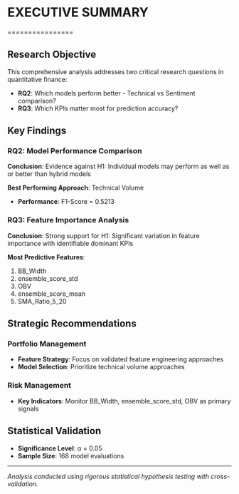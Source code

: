 
# EXECUTIVE SUMMARY
================

## Research Objective
This comprehensive analysis addresses two critical research questions in quantitative finance:
- **RQ2**: Which models perform better - Technical vs Sentiment comparison?
- **RQ3**: Which KPIs matter most for prediction accuracy?

## Key Findings

### RQ2: Model Performance Comparison
**Conclusion**: Evidence against H1: Individual models may perform as well as or better than hybrid models

**Best Performing Approach**: Technical Volume
- **Performance**: F1-Score = 0.5213

### RQ3: Feature Importance Analysis  
**Conclusion**: Strong support for H1: Significant variation in feature importance with identifiable dominant KPIs

**Most Predictive Features**:
1. BB_Width
2. ensemble_score_std
3. OBV
4. ensemble_score_mean
5. SMA_Ratio_5_20

## Strategic Recommendations

### Portfolio Management
- **Feature Strategy**: Focus on validated feature engineering approaches
- **Model Selection**: Prioritize technical volume approaches

### Risk Management
- **Key Indicators**: Monitor BB_Width, ensemble_score_std, OBV as primary signals

## Statistical Validation
- **Significance Level**: α = 0.05
- **Sample Size**: 168 model evaluations

---
*Analysis conducted using rigorous statistical hypothesis testing with cross-validation.*
        